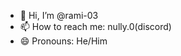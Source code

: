 - 👋 Hi, I’m @rami-03
- 📫 How to reach me: nully.0(discord)
- 😄 Pronouns: He/Him

<!---
rami-03/rami-03 is a ✨ special ✨ repository because its `README.md` (this file) appears on your GitHub profile.
You can click the Preview link to take a look at your changes.
--->
